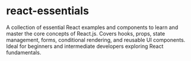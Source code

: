 # react-essentials
A collection of essential React examples and components to learn and master the core concepts of React.js. Covers hooks, props, state management, forms, conditional rendering, and reusable UI components. Ideal for beginners and intermediate developers exploring React fundamentals.
